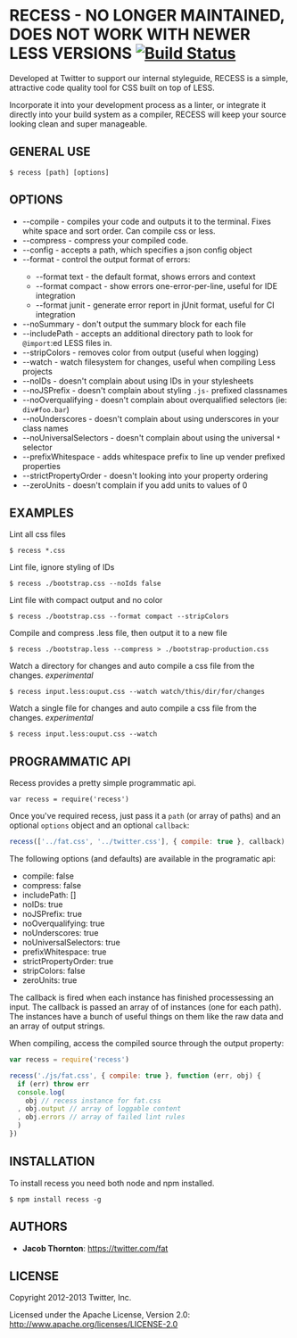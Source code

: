 RECESS - NO LONGER MAINTAINED, DOES NOT WORK WITH NEWER LESS VERSIONS [![Build Status](https://secure.travis-ci.org/twitter/recess.png)](http://travis-ci.org/twitter/recess)
======



Developed at Twitter to support our internal styleguide, RECESS is a simple, attractive code quality tool for CSS built on top of LESS.

Incorporate it into your development process as a linter, or integrate it directly into your build system as a compiler, RECESS will keep your source looking clean and super manageable.


GENERAL USE
-----------

```CLI
$ recess [path] [options]
```

OPTIONS
-------

- --compile - compiles your code and outputs it to the terminal. Fixes white space and sort order. Can compile css or less.
- --compress - compress your compiled code.
- --config - accepts a path, which specifies a json config object
- --format <format> - control the output format of errors:
  - --format text - the default format, shows errors and context
  - --format compact - show errors one-error-per-line, useful for IDE integration
  - --format junit - generate error report in jUnit format, useful for CI integration
- --noSummary - don't output the summary block for each file
- --includePath - accepts an additional directory path to look for `@import`:ed LESS files in.
- --stripColors - removes color from output (useful when logging)
- --watch - watch filesystem for changes, useful when compiling Less projects
- --noIDs - doesn't complain about using IDs in your stylesheets
- --noJSPrefix - doesn't complain about styling `.js-` prefixed classnames
- --noOverqualifying - doesn't complain about overqualified selectors (ie: `div#foo.bar`)
- --noUnderscores - doesn't complain about using underscores in your class names
- --noUniversalSelectors - doesn't complain about using the universal `*` selector
- --prefixWhitespace - adds whitespace prefix to line up vender prefixed properties
- --strictPropertyOrder - doesn't looking into your property ordering
- --zeroUnits - doesn't complain if you add units to values of 0


EXAMPLES
--------

Lint all css files

```CLI
$ recess *.css
```

Lint file, ignore styling of IDs

```CLI
$ recess ./bootstrap.css --noIds false
```

Lint file with compact output and no color

```CLI
$ recess ./bootstrap.css --format compact --stripColors
```

Compile and compress .less file, then output it to a new file

```CLI
$ recess ./bootstrap.less --compress > ./bootstrap-production.css
```

Watch a directory for changes and auto compile a css file from the changes. *experimental*

```CLI
$ recess input.less:ouput.css --watch watch/this/dir/for/changes
```

Watch a single file for changes and auto compile a css file from the changes. *experimental*

```CLI
$ recess input.less:ouput.css --watch
```

PROGRAMMATIC API
----------------

Recess provides a pretty simple programmatic api.

```JS
var recess = require('recess')
```

Once you've required recess, just pass it a `path` (or array of paths) and an optional `options` object and an optional `callback`:

```js
recess(['../fat.css', '../twitter.css'], { compile: true }, callback)
```

The following options (and defaults) are available in the programatic api:

- compile: false
- compress: false
- includePath: []
- noIDs: true
- noJSPrefix: true
- noOverqualifying: true
- noUnderscores: true
- noUniversalSelectors: true
- prefixWhitespace: true
- strictPropertyOrder: true
- stripColors: false
- zeroUnits: true

The callback is fired when each instance has finished processessing an input. The callback is passed an array of of instances (one for each path). The instances have a bunch of useful things on them like the raw data and an array of output strings.

When compiling, access the compiled source through the output property:

```js
var recess = require('recess')

recess('./js/fat.css', { compile: true }, function (err, obj) {
  if (err) throw err
  console.log(
  	obj // recess instance for fat.css
  , obj.output // array of loggable content
  , obj.errors // array of failed lint rules
  )
})
```

INSTALLATION
------------

To install recess you need both node and npm installed.

```CLI
$ npm install recess -g
```

AUTHORS
------------

+ **Jacob Thornton**: https://twitter.com/fat

LICENSE
------------

Copyright 2012-2013 Twitter, Inc.

Licensed under the Apache License, Version 2.0: http://www.apache.org/licenses/LICENSE-2.0
